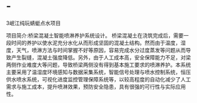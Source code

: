 # -
3岷江纯玩蜻蜓点水项目

项目简介:桥梁混凝土智能喷淋养护系统设计。
桥梁混凝土在浇筑完成后，需要一段时间的养护以使水泥充分水化从而形成坚固的混凝土结构。然而由于温度，湿度，天气，喷淋方法与时间掌握不好等原因，容易完成水分过度蒸发等问题从而导致产生裂缝，混凝土强度降低。另外，由于人工成本高，安全保障能力不足，对梁两侧作业难度大等问题，导致桥梁两侧没有得到基本施工要求的喷淋养护。本系统主要采用了温湿度环境感知与数据采集系统，智能信号处理与喷水控制系统，恒压供水喷水系统，可视化进度监控管理保障系统等，以较高程度的自动化减少了人工需求与施工成本，提升喷淋效果，预防安全隐患，具有很强的可行性与实际应用性。
